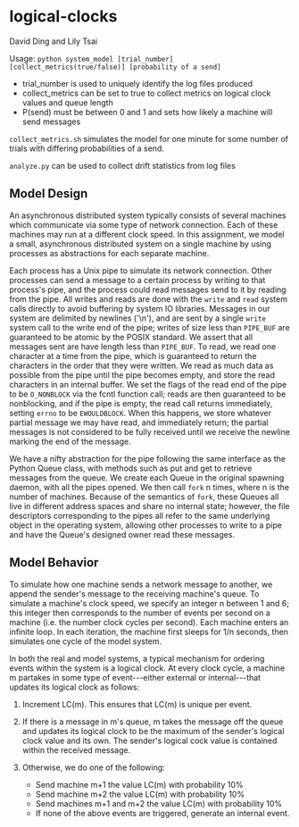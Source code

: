 # logical-clocks

David Ding and Lily Tsai

Usage: `python system_model [trial_number] [collect_metrics(true/false)] [probability of a send]`
- trial_number is used to uniquely identify the log files produced
- collect_metrics can be set to true to collect metrics on logical clock values and queue length
- P(send) must be between 0 and 1 and sets how likely a machine will send messages

`collect_metrics.sh` simulates the model for one minute for some number of trials with differing probabilities of a send.

`analyze.py` can be used to collect drift statistics from log files

## Model Design
An asynchronous distributed system typically consists of several machines which communicate via some type of network connection. Each of these machines may run at a different clock speed. In this assignment, we model a small, asynchronous distributed system on a single machine by using processes as abstractions for each separate machine. 

Each process has a Unix pipe to simulate its network connection.
Other processes can send a message to a certain process by writing to that process's pipe,
and the process could read messages send to it by reading from the pipe.
All writes and reads are done
with the `write`
and `read` system calls directly
to avoid buffering by system IO libraries.
Messages in our system are delimited
by newlines ('\\n'),
and are sent by a single `write` system
call to the write end of the pipe;
writes of size less than `PIPE_BUF`
are guaranteed to be atomic by the POSIX standard.
We assert that all messages sent are have length less than `PIPE_BUF`.
To read, we read one character
at a time from the pipe,
which is guaranteed to return the
characters in the order that they were written.
We read as much data as possible
from the pipe until the pipe becomes empty, and store the read characters in an internal buffer.
We set the flags of the read end of the pipe to be `O_NONBLOCK` via the fcntl function call;
reads are then guaranteed to be nonblocking,
and if the pipe is empty,
the read call returns immediately,
setting `errno` to be `EWOULDBLOCK`.
When this happens, we store whatever partial message we may have read, and immediately return;
the partial messages is not considered to be fully received until we receive the newline marking the end of the message.

We have a nifty abstraction for the pipe following the same interface as the Python Queue class, with methods such as put and get
to retrieve messages from the queue.
We create each Queue in the original
spawning daemon, with all the pipes
opened.
We then call `fork` n times,
where n is the number of machines.
Because of the semantics of `fork`,
these Queues all live in different address spaces and share no internal state;
however, the file descriptors
corresponding to the pipes
all refer to the same underlying object in the operating system,
allowing other processes to write
to a pipe and have
the Queue's designed owner read these messages.

## Model Behavior
To simulate how one machine sends a network message to another, we append the sender's message to the receiving machine's queue. To simulate a machine's clock speed, we specify an integer n between 1 and 6; this integer then corresponds to the number of events per second on a machine (i.e. the number clock cycles per second). Each machine enters an infinite loop. In each iteration, the machine first sleeps for 1/n seconds, then simulates one cycle of the model system. 

In both the real and model systems, a typical mechanism for ordering events within the system is a logical clock. At every clock cycle, a machine m partakes in some type of event---either external or internal---that updates its logical clock as follows:

1. Increment LC(m). This ensures that LC(m) is unique per event.

2. If there is a message in m's queue, m takes the message off the queue and updates its logical clock to be the maximum of the sender's logical clock value and its own. The sender's logical cock value is contained within the received message.

3. Otherwise, we do one of the following:
    -  Send machine m+1 the value LC(m) with probability 10%
    -  Send machine m+2 the value LC(m) with probability 10%
    -  Send machines m+1 and m+2 the value LC(m) with probability 10%
    -  If none of the above events are triggered, generate an internal event.

